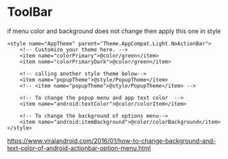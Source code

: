 # ToolBar
if menu color and background does not change then apply this one in style 

<!-- Base application theme. -->
    <style name="AppTheme" parent="Theme.AppCompat.Light.NoActionBar">
        <!-- Customize your theme here. -->
        <item name="colorPrimary">@color/green</item>
        <item name="colorPrimaryDark">@color/green</item>

        <!-- calling another style theme below-->
        <item name="popupTheme">@style/PopupTheme</item>
        <!-- <item name="popupTheme">@style/PopupTheme</item> -->

        <!-- To change the popup menu and app text color  -->
        <item name="android:textColor">@color/colorItem</item>

        <!-- To change the background of options menu-->
        <item name="android:itemBackground">@color/colorBackground</item>
    </style>

https://www.viralandroid.com/2016/01/how-to-change-background-and-text-color-of-android-actionbar-option-menu.html
